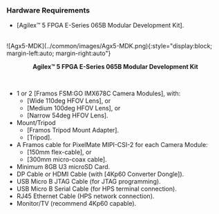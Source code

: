 ### Hardware Requirements
* [Agilex™ 5 FPGA E-Series 065B Modular Development Kit].

<br/>
![Agx5-MDK](../common/images/Agx5-MDK.png){:style="display:block; margin-left:auto; margin-right:auto"}
<center markdown="1">

**Agilex™ 5 FPGA E-Series 065B Modular Development Kit**
</center>
<br/>

* 1 or 2 [Framos FSM:GO IMX678C Camera Modules], with:
  * [Wide 110deg HFOV Lens], or
  * [Medium 100deg HFOV Lens], or
  * [Narrow 54deg HFOV Lens].
* Mount/Tripod
  * [Framos Tripod Mount Adapter].
  * [Tripod].
* A Framos cable for PixelMate MIPI-CSI-2 for each Camera Module:
  * [150mm flex-cable], or
  * [300mm micro-coax cable].
* Minimum 8GB U3 microSD Card.
* DP Cable or HDMI Cable (with [4Kp60 Converter Dongle]).
* USB Micro B JTAG Cable (for JTAG programming).
* USB Micro B Serial Cable (for HPS terminal connection).
* RJ45 Ethernet Cable (HPS network connection).
* Monitor/TV (recommend 4Kp60 capable).

<br/>
